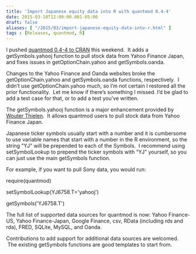 ```yaml
---
title: 'Import Japanese equity data into R with quantmod 0.4-4'
date: 2015-03-10T12:09:00.001-05:00
draft: false
aliases: [ "/2015/03/import-japanese-equity-data-into-r.html" ]
tags : [Releases, quantmod, R]
---
```


I pushed [quantmod 0.4-4 to CRAN](http://cran.r-project.org/web/packages/quantmod/) this weekend.  It adds a getSymbols.yahooj function to pull stock data from Yahoo Finance Japan, and fixes issues in getOptionChain.yahoo and getSymbols.oanda.  
  
Changes to the Yahoo Finance and Oanda websites broke the getOptionChain.yahoo and getSymbols.oanda functions, respectively.  I didn’t use getOptionChain.yahoo much, so I’m not certain I restored all the prior functionality.  Let me know if there’s something I missed. I’d be glad to add a test case for that, or to add a test you’ve written.  
  
The getSymbols.yahooj function is a major enhancement provided by [Wouter Thielen](http://morannon.org/).  It allows quantmod users to pull stock data from Yahoo Finance Japan.   
  
Japanese ticker symbols usually start with a number and it is cumbersome to use variable names that start with a number in the R environment, so the string "YJ" will be prepended to each of the Symbols.  I recommend using setSymbolLookup to prepend the ticker symbols with “YJ” yourself, so you can just use the main getSymbols function.  
  
For example, if you want to pull Sony data, you would run:

require(quantmod)

setSymbolLookup(YJ6758.T='yahooj')

getSymbols('YJ6758.T')  
  
The full list of supported data sources for quantmod is now: Yahoo Finance-US, Yahoo Finance-Japan, Google Finance, csv, RData (including rds and rda), FRED, SQLite, MySQL, and Oanda.   
  
Contributions to add support for additional data sources are welcomed.  The existing getSymbols functions are good templates to start from.
